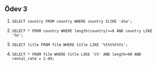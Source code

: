 ## Ödev 3

1. `SELECT country FROM country
WHERE country ILIKE 'a%a';`

2. `SELECT * FROM country
WHERE length(country)>=6 AND country LIKE '%n';`

3. `SELECT title FROM film
WHERE title LIKE '%t%t%t%t%';`

4. `SELECT * FROM film
WHERE title LIKE 'C%' AND length>90 AND rental_rate = 2.99;`

